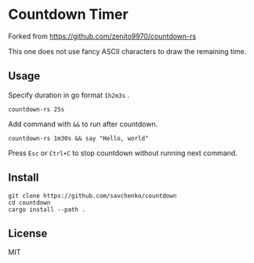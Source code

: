 Countdown Timer
===

Forked from https://github.com/zenito9970/countdown-rs

This one does not use fancy ASCII characters to draw the remaining time.

Usage
---

Specify duration in go format `1h2m3s` .

```
countdown-rs 25s
```

Add command with `&&` to run after countdown.

```
countdown-rs 1m30s && say "Hello, world"
```

Press `Esc` or `Ctrl+C` to stop countdown without running next command.

Install
---

```
git clone https://github.com/savchenko/countdown
cd countdown
cargo install --path .
```

License
---

MIT
